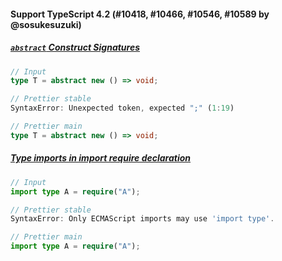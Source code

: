 #### Support TypeScript 4.2 (#10418, #10466, #10546, #10589 by @sosukesuzuki)

##### [`abstract` Construct Signatures](https://devblogs.microsoft.com/typescript/announcing-typescript-4-2/#abstract-construct-signatures)

<!-- prettier-ignore -->
```ts
// Input
type T = abstract new () => void;

// Prettier stable
SyntaxError: Unexpected token, expected ";" (1:19)

// Prettier main
type T = abstract new () => void;

```

##### [Type imports in import require declaration](https://github.com/microsoft/TypeScript/pull/41573)

<!-- prettier-ignore -->
```ts
// Input
import type A = require("A");

// Prettier stable
SyntaxError: Only ECMAScript imports may use 'import type'.

// Prettier main
import type A = require("A");

```
